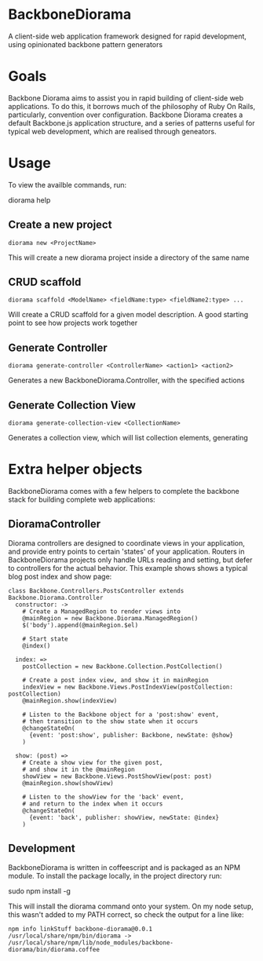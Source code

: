BackboneDiorama
===============

A client-side web application framework designed for rapid development, using opinionated backbone pattern generators

# Goals
Backbone Diorama aims to assist you in rapid building of client-side web applications. To do this, it borrows much of the 
philosophy of Ruby On Rails, particularly, convention over configuration. Backbone Diorama creates a default Backbone.js
application structure, and a series of patterns useful for typical web development, which are realised through geneators.

# Usage
To view the availble commands, run:

  diorama help

## Create a new project
    
    diorama new <ProjectName>

This will create a new diorama project inside a directory of the same name

## CRUD scaffold
    
    diorama scaffold <ModelName> <fieldName:type> <fieldName2:type> ...

Will create a CRUD scaffold for a given model description. A good starting point to see how projects work together

## Generate Controller

    diorama generate-controller <ControllerName> <action1> <action2>

Generates a new BackboneDiorama.Controller, with the specified actions

## Generate Collection View

    diorama generate-collection-view <CollectionName>

Generates a collection view, which will list collection elements, generating 

# Extra helper objects
BackboneDiorama comes with a few helpers to complete the backbone stack for building complete web applications:

## DioramaController
Diorama controllers are designed to coordinate views in your application, and provide entry points to certain 'states' of your application. Routers in BackboneDiorama projects only handle URLs reading and setting, but defer to controllers for the actual behavior.
This example shows shows a typical blog post index and show page:

    class Backbone.Controllers.PostsController extends Backbone.Diorama.Controller
      constructor: ->
        # Create a ManagedRegion to render views into
        @mainRegion = new Backbone.Diorama.ManagedRegion()
        $('body').append(@mainRegion.$el)

        # Start state
        @index()

      index: =>
        postCollection = new Backbone.Collection.PostCollection()

        # Create a post index view, and show it in mainRegion
        indexView = new Backbone.Views.PostIndexView(postCollection: postCollection)
        @mainRegion.show(indexView)

        # Listen to the Backbone object for a 'post:show' event,
        # then transition to the show state when it occurs
        @changeStateOn(
          {event: 'post:show', publisher: Backbone, newState: @show}
        )

      show: (post) =>
        # Create a show view for the given post,
        # and show it in the @mainRegion
        showView = new Backbone.Views.PostShowView(post: post)
        @mainRegion.show(showView)

        # Listen to the showView for the 'back' event,
        # and return to the index when it occurs
        @changeStateOn(
          {event: 'back', publisher: showView, newState: @index}
        )
    

## Development
BackboneDiorama is written in coffeescript and is packaged as an NPM module. To install the package locally, in the project directory run:

  sudo npm install -g

This will install the diorama command onto your system. On my node setup, this wasn't added to my PATH correct, so check the output for a line like:

    npm info linkStuff backbone-diorama@0.0.1
    /usr/local/share/npm/bin/diorama -> /usr/local/share/npm/lib/node_modules/backbone-diorama/bin/diorama.coffee
